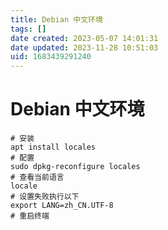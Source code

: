 ```yaml
---
title: Debian 中文环境
tags: []
date created: 2023-05-07 14:01:31
date updated: 2023-11-28 10:51:03
uid: 1683439291240
---
```


# Debian 中文环境

```shell
# 安装
apt install locales
# 配置
sudo dpkg-reconfigure locales
# 查看当前语言
locale
# 设置失败执行以下
export LANG=zh_CN.UTF-8
# 重启终端
```
